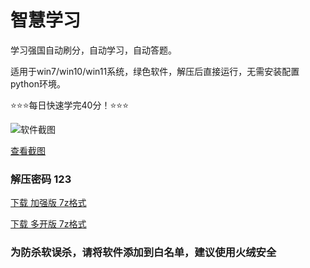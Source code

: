 # 智慧学习
学习强国自动刷分，自动学习，自动答题。

适用于win7/win10/win11系统，绿色软件，解压后直接运行，无需安装配置python环境。

⭐⭐⭐每日快速学完40分！⭐⭐⭐

![软件截图](https://s1.ax1x.com/2022/10/13/xa6JRe.jpg)

[查看截图](https://s1.ax1x.com/2022/10/13/xa6JRe.jpg)

### 解压密码 123

[下载 加强版 7z格式](https://ddxy88.github.io/xx/%E6%99%BA%E6%85%A7%E5%AD%A6%E4%B9%A0%E5%8A%A0%E5%BC%BA%E7%89%88.7z) 

[下载 多开版 7z格式](https://avin999.github.io/xx/%E5%AD%A6%E4%B9%A0%E8%BE%BE%E4%BA%BA.7z)

### 为防杀软误杀，请将软件添加到白名单，建议使用火绒安全